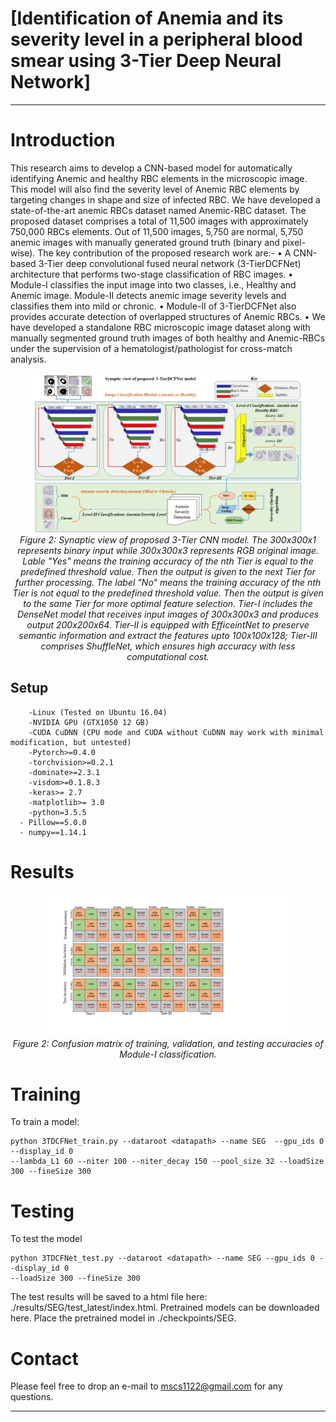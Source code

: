 # [Identification of Anemia and its severity level in a peripheral blood smear using 3-Tier Deep Neural Network]


------

# Introduction
This research aims to develop a CNN-based model for automatically identifying Anemic and healthy RBC elements in the microscopic image. This model will also find the severity level of Anemic RBC elements by targeting changes in shape and size of infected RBC.  We have developed a state-of-the-art anemic RBCs dataset named Anemic-RBC dataset. The proposed dataset comprises a total of 11,500 images with approximately 750,000 RBCs elements. Out of 11,500 images, 5,750 are normal, 5,750 anemic images with manually generated ground truth (binary and pixel-wise). The key contribution of the proposed research work are:-
•	A CNN-based 3-Tier deep convolutional fused neural network (3-TierDCFNet) architecture that performs two-stage classification of RBC images. 
•	Module-I classifies the input image into two classes, i.e., Healthy and Anemic image. Module-II detects anemic image severity levels and classifies them into mild or chronic.
•	 Module-II of 3-TierDCFNet also provides accurate detection of overlapped structures of Anemic RBCs.
•	We have developed a standalone RBC microscopic image dataset along with manually segmented ground truth images of both healthy and Anemic-RBCs under the supervision of a hematologist/pathologist for cross-match analysis.

<p align="center">
    <img src="3TDCFNet_Archetecture.png" width="90%"/> <br />
    <em> 
    Figure 2: Synaptic view of proposed 3-Tier CNN model. The 300x300x1 represents binary input while 300x300x3 represents RGB original image. Lable "Yes" means the training accuracy of the nth Tier is equal to the predefined threshold value. Then the output is given to the next Tier for further processing. The label "No" means the training accuracy of the nth Tier is not equal to the predefined threshold value. Then the output is given to the same Tier for more optimal feature selection. Tier-I includes the DenseNet model that receives input images of 300x300x3 and produces output 200x200x64. Tier-II is equipped with EfficeintNet to preserve semantic information and extract the features upto 100x100x128; Tier-III comprises ShuffleNet, which ensures high accuracy with less computational cost. 
    </em>
</p>

## Setup
```
    -Linux (Tested on Ubuntu 16.04)
    -NVIDIA GPU (GTX1050 12 GB)
    -CUDA CuDNN (CPU mode and CUDA without CuDNN may work with minimal modification, but untested)
    -Pytorch>=0.4.0
    -torchvision>=0.2.1
    -dominate>=2.3.1
    -visdom>=0.1.8.3
    -keras>= 2.7
    -matplotlib>= 3.0
    -python=3.5.5
  - Pillow==5.0.0
  - numpy==1.14.1
```


# Results

<p align="center">
    <img src="confusion_matrix.png" width="80%"/> <br />
    <em> 
    Figure 2: Confusion matrix of training, validation, and testing accuracies of Module-I classification.
    </em>
</p>




# Training

To train a model:
```
python 3TDCFNet_train.py --dataroot <datapath> --name SEG  --gpu_ids 0 --display_id 0 
--lambda_L1 60 --niter 100 --niter_decay 150 --pool_size 32 --loadSize 300 --fineSize 300
```
# Testing
To test the model

```
python 3TDCFNet_test.py --dataroot <datapath> --name SEG --gpu_ids 0 --display_id 0 
--loadSize 300 --fineSize 300
```
The test results will be saved to a html file here: ./results/SEG/test_latest/index.html.
Pretrained models can be downloaded here. Place the pretrained model in ./checkpoints/SEG.

# Contact

Please feel free to drop an e-mail to mscs1122@gmail.com for any questions. 

------


